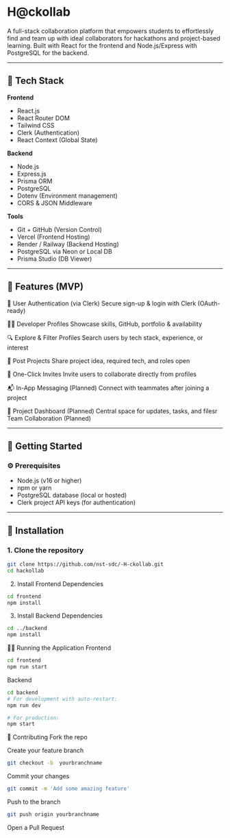 # H@ckollab

A full-stack collaboration platform that empowers students to effortlessly find and team up with ideal collaborators for hackathons and project-based learning. Built with React for the frontend and Node.js/Express with PostgreSQL for the backend.

---

## 🔧 Tech Stack

**Frontend**
- React.js
- React Router DOM
- Tailwind CSS
- Clerk (Authentication)
- React Context (Global State)

**Backend**
- Node.js
- Express.js
- Prisma ORM
- PostgreSQL
- Dotenv (Environment management)
- CORS & JSON Middleware

**Tools**
- Git + GitHub (Version Control)
- Vercel (Frontend Hosting)
- Render / Railway (Backend Hosting)
- PostgreSQL via Neon or Local DB
- Prisma Studio (DB Viewer)

---

## 📸 Features (MVP)

🔐 User Authentication (via Clerk)
Secure sign-up & login with Clerk (OAuth-ready)

🧑‍💻 Developer Profiles
Showcase skills, GitHub, portfolio & availability

🔍 Explore & Filter Profiles
Search users by tech stack, experience, or interest

📢 Post Projects
Share project idea, required tech, and roles open

🤝 One-Click Invites
Invite users to collaborate directly from profiles

📬 In-App Messaging (Planned)
Connect with teammates after joining a project

🧭 Project Dashboard (Planned)
Central space for updates, tasks, and filesr Team Collaboration (Planned)

---

## 🚀 Getting Started

### ⚙️ Prerequisites

- Node.js (v16 or higher)
- npm or yarn
- PostgreSQL database (local or hosted)
- Clerk project API keys (for authentication)

---

## 🔄 Installation

### 1. Clone the repository

```bash
git clone https://github.com/nst-sdc/-H-ckollab.git
cd hackollab
```
2. Install Frontend Dependencies

```bash
cd frontend
npm install
```
3. Install Backend Dependencies
```bash
cd ../backend
npm install
```
🏃‍♂️ Running the Application
Frontend
```bash
cd frontend
npm run start
```
Backend
```bash
cd backend
# For development with auto-restart:
npm run dev

# For production:
npm start

```

🤝 Contributing
Fork the repo

Create your feature branch
```bash
git checkout -b  yourbranchname
```
Commit your changes
```bash
git commit -m 'Add some amazing feature'
```
Push to the branch
```bash
git push origin yourbranchname
```
Open a Pull Request


